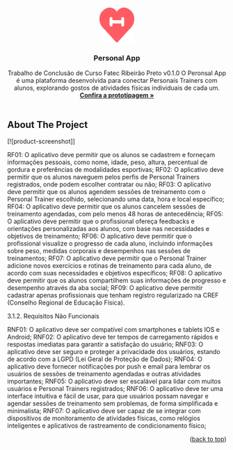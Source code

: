 <div id="top"></div>

<!-- PROJECT SHIELDS -->
<!--
*** I'm using markdown "reference style" links for readability.
*** Reference links are enclosed in brackets [ ] instead of parentheses ( ).
*** See the bottom of this document for the declaration of the reference variables
*** for contributors-url, forks-url, etc. This is an optional, concise syntax you may use.
*** https://www.markdownguide.org/basic-syntax/#reference-style-links
-->



<!-- PROJECT LOGO -->
<br />
<div align="center">
  <a href="https://bitbucket.org/petrillii/personal_app">
    <img src="assets/icons/logo.svg" alt="Logo" width="80" height="80">
  </a>

  <h3 align="center">Personal App</h3>

  <p align="center">
    Trabalho de Conclusão de Curso Fatec Ribeirão Preto
    v0.1.0
    O Peronsal App é uma plataforma desenvolvida para conectar Personais Trainers com alunos, explorando gostos de atividades físicas individuais de cada um.
    <br />
    <a href="https://bitbucket.org/petrillii/personal_app/src/master/prototipo"><strong>Confira a prototipagem »</strong></a>
    <br />
    <br />
    <!-- <a href="https://github.com/othneildrew/Best-README-Template">View Demo</a>
    ·
    <a href="https://github.com/othneildrew/Best-README-Template/issues">Report Bug</a>
    ·
    <a href="https://github.com/othneildrew/Best-README-Template/issues">Request Feature</a> -->
  </p>
</div>

<!-- TABLE OF CONTENTS -->
<!-- <details>
  <summary>Table of Contents</summary>
  <ol>
    <li>
      <a href="#about-the-project">About The Project</a>
      <ul>
        <li><a href="#built-with">Built With</a></li>
      </ul>
    </li>
    <li>
      <a href="#getting-started">Getting Started</a>
      <ul>
        <li><a href="#prerequisites">Prerequisites</a></li>
        <li><a href="#installation">Installation</a></li>
      </ul>
    </li>
    <li><a href="#usage">Usage</a></li>
    <li><a href="#roadmap">Roadmap</a></li>
    <li><a href="#contributing">Contributing</a></li>
    <li><a href="#license">License</a></li>
    <li><a href="#contact">Contact</a></li>
    <li><a href="#acknowledgments">Acknowledgments</a></li>
  </ol>
</details> -->



<!-- ABOUT THE PROJECT -->
## About The Project

[![product-screenshot]]

RF01: O aplicativo deve permitir que os alunos se cadastrem e forneçam informações pessoais, como nome, idade, peso, altura, percentual de gordura e preferências de modalidades esportivas;
RF02: O aplicativo deve permitir que os alunos naveguem pelos perfis de Personal Trainers registrados, onde podem escolher contratar ou não;
RF03: O aplicativo deve permitir que os alunos agendem sessões de treinamento com o Personal Trainer escolhido, selecionando uma data, hora e local específico;
RF04: O aplicativo deve permitir que os alunos cancelem sessões de treinamento agendadas, com pelo menos 48 horas de antecedência;
RF05: O aplicativo deve permitir que o profissional ofereça feedbacks e orientações personalizadas aos alunos, com base nas necessidades e objetivos de treinamento;
RF06: O aplicativo deve permitir que o profissional visualize o progresso de cada aluno, incluindo informações sobre peso, medidas corporais e desempenhos nas sessões de treinamentos;
RF07: O aplicativo deve permitir que o Personal Trainer adicione novos exercícios e rotinas de treinamento para cada aluno, de acordo com suas necessidades e objetivos específicos;
RF08: O aplicativo deve permitir que os alunos compartilhem suas informações de progresso e desempenho através da aba social;
RF09: O aplicativo deve permitir cadastrar apenas profissionais que tenham registro regularizado na CREF (Conselho Regional de Educação Física).

3.1.2. Requisitos Não Funcionais

RNF01: O aplicativo deve ser compatível com smartphones e tablets IOS e Android;
RNF02: O aplicativo deve ter tempos de carregamento rápidos e respostas imediatas para garantir a satisfação do usuário;
RNF03: O aplicativo deve ser seguro e proteger a privacidade dos usuários, estando de acordo com a LGPD (Lei Geral de Proteção de Dados);
RNF04: O aplicativo deve fornecer notificações por push e email para lembrar os usuários de sessões de treinamento agendadas e outras atividades importantes;
RNF05: O aplicativo deve ser escalável para lidar com muitos usuários e Personal Trainers registrados;
RNF06: O aplicativo deve ter uma interface intuitiva e fácil de usar, para que usuários possam navegar e agendar sessões de treinamento sem problemas, de forma simplificada e minimalista;
RNF07: O aplicativo deve ser capaz de se integrar com dispositivos de monitoramento de atividades físicas, como relógios inteligentes e aplicativos de rastreamento de condicionamento físico;
 

<p align="right">(<a href="#top">back to top</a>)</p>
